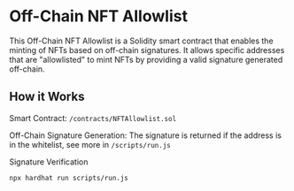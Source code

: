 # Off-Chain NFT Allowlist

This Off-Chain NFT Allowlist is a Solidity smart contract that enables the minting of NFTs based on off-chain signatures. It allows specific addresses that are "allowlisted" to mint NFTs by providing a valid signature generated off-chain.

## How it Works

Smart Contract: `/contracts/NFTAllowlist.sol`

Off-Chain Signature Generation: The signature is returned if the address is in the whitelist, see more in `/scripts/run.js`

Signature Verification

```bash
npx hardhat run scripts/run.js
```